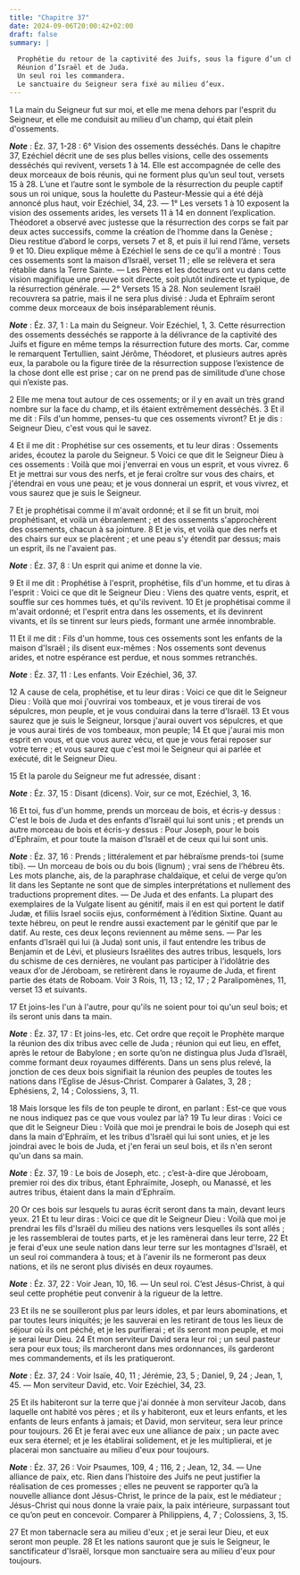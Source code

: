 ```yaml
---
title: "Chapitre 37"
date: 2024-09-06T20:00:42+02:00
draft: false
summary: |
  
  Prophétie du retour de la captivité des Juifs, sous la figure d’un champ plein d’ossements secs qui revivent.
  Réunion d’Israël et de Juda.
  Un seul roi les commandera.
  Le sanctuaire du Seigneur sera fixé au milieu d’eux.
---
```



1 La main du Seigneur fut sur moi, et elle me mena dehors par l'esprit du Seigneur, et elle me conduisit au milieu d'un champ, qui était plein d'ossements.

***Note*** :  Éz. 37, 1-28 : 6° Vision des ossements desséchés. Dans le chapitre 37, Ezéchiel décrit une de ses plus belles visions, celle des ossements desséchés qui revivent, versets 1 à 14. Elle est accompagnée de celle des deux morceaux de bois réunis, qui ne forment plus qu’un seul tout, versets 15 à 28. L’une et l’autre sont le symbole de la résurrection du peuple captif sous un roi unique, sous la houlette du Pasteur-Messie qui a été déjà annoncé plus haut, voir Ezéchiel, 34, 23. ― 1° Les versets 1 à 10 exposent la vision des ossements arides, les versets 11 à 14 en donnent l’explication. Théodoret a observé avec justesse que la résurrection des corps se fait par deux actes successifs, comme la création de l’homme dans la Genèse ; Dieu restitue d’abord le corps, versets 7 et 8, et puis il lui rend l’âme, versets 9 et 10. Dieu explique même à Ezéchiel le sens de ce qu’il a montré : Tous ces ossements sont la maison d’Israël, verset 11 ; elle se relèvera et sera rétablie dans la Terre Sainte. ― Les Pères et les
docteurs ont vu dans cette vision magnifique une preuve soit directe, soit plutôt indirecte et typique, de la résurrection générale. ― 2° Versets 15 à 28. Non seulement Israël recouvrera sa patrie, mais il ne sera plus divisé : Juda et Ephraïm seront comme deux morceaux de bois inséparablement réunis.

***Note*** :  Éz. 37, 1 : La main du Seigneur. Voir Ezéchiel, 1, 3. Cette résurrection des ossements desséchés se rapporte à la délivrance de la captivité des Juifs et figure en même temps la résurrection future des morts. Car, comme le remarquent Tertullien, saint Jérôme, Théodoret, et plusieurs autres après eux, la parabole ou la figure tirée de la résurrection suppose l’existence de la chose dont elle est prise ; car on ne prend pas de similitude d’une chose qui n’existe pas.

2 Elle me mena tout autour de ces ossements; or il y en avait un très grand nombre sur la face du champ, et ils étaient extrêmement desséchés. 3 Et il me dit : Fils d'un homme, penses-tu que ces ossements vivront? Et je dis : Seigneur Dieu, c'est vous qui le savez.


4 Et il me dit : Prophétise sur ces ossements, et tu leur diras : Ossements arides, écoutez la parole du Seigneur. 5 Voici ce que dit le Seigneur Dieu à ces ossements : Voilà que moi j'enverrai en vous un esprit, et vous vivrez. 6 Et je mettrai sur vous des nerfs, et je ferai croître sur vous des chairs, et j'étendrai en vous une peau; et je vous donnerai un esprit, et vous vivrez, et vous saurez que je suis le Seigneur.


7 Et je prophétisai comme il m'avait ordonné; et il se fit un bruit, moi prophétisant, et voilà un ébranlement ; et des ossements s'approchèrent des ossements, chacun à sa jointure. 8 Et je vis, et voilà que des nerfs et des chairs sur eux se placèrent ; et une peau s'y étendit par dessus; mais un esprit, ils ne l'avaient pas.

***Note*** :  Éz. 37, 8 : Un esprit qui anime et donne la vie.


9 Et il me dit : Prophétise à l'esprit, prophétise, fils d'un homme, et tu diras à l'esprit : Voici ce que dit le Seigneur Dieu : Viens des quatre vents, esprit, et souffle sur ces hommes tués, et qu'ils revivent. 10 Et je prophétisai comme il m'avait ordonné; et l'esprit entra dans les ossements, et ils devinrent vivants, et ils se tinrent sur leurs pieds, formant une armée innombrable.


11 Et il me dit : Fils d'un homme, tous ces ossements sont les enfants de la maison d'Israël ; ils disent eux-mêmes : Nos ossements sont devenus arides, et notre espérance est perdue, et nous sommes retranchés.

***Note*** :  Éz. 37, 11 : Les enfants. Voir Ezéchiel, 36, 37.

12 A cause de cela, prophétise, et tu leur diras : Voici ce que dit le Seigneur Dieu : Voilà que moi j'ouvrirai vos tombeaux, et je vous tirerai de vos sépulcres, mon peuple, et je vous conduirai dans la terre d'Israël. 13 Et vous saurez que je suis le Seigneur, lorsque j'aurai ouvert vos sépulcres, et que je vous aurai tirés de vos tombeaux, mon peuple; 14 Et que j'aurai mis mon esprit en vous, et que vous aurez vécu, et que je vous ferai reposer sur votre terre ; et vous saurez que c'est moi le Seigneur qui ai parlée et exécuté, dit le Seigneur Dieu.


15 Et la parole du Seigneur me fut adressée, disant :

***Note*** :  Éz. 37, 15 : Disant (dicens). Voir, sur ce mot, Ezéchiel, 3, 16.


16 Et toi, fus d'un homme, prends un morceau de bois, et écris-y dessus : C'est le bois de Juda et des enfants d'Israël qui lui sont unis ; et prends un autre morceau de bois et écris-y dessus : Pour Joseph, pour le bois d'Ephraïm, et pour toute la maison d'Israël et de ceux qui lui sont unis.

***Note*** :  Éz. 37, 16 : Prends ; littéralement et par hébraïsme prends-toi (sume tibi). ― Un morceau de bois ou du bois (lignum) ; vrai sens de l’hébreu êts. Les mots planche, ais, de la paraphrase chaldaïque, et celui de verge qu’on lit dans les Septante ne sont que de simples interprétations et nullement des traductions proprement dites. ― De Juda et des enfants. La plupart des exemplaires de la Vulgate lisent au génitif, mais il en est qui portent le datif Judæ, et filiis Israel sociis ejus, conformément à l’édition Sixtine. Quant au texte hébreu, on peut le rendre aussi exactement par le génitif que par le datif. Au reste, ces deux leçons reviennent au même sens. ― Par les enfants d’Israël qui lui (à Juda) sont unis, il faut entendre les tribus de Benjamin et de Lévi, et plusieurs Israélites des autres tribus, lesquels, lors du schisme de ces dernières, ne voulant pas participer à l’idolâtrie des veaux d’or de Jéroboam, se retirèrent dans le royaume de Juda, et firent partie des états de Roboam. Voir 3 Rois,
11, 13 ; 12, 17 ; 2 Paralipomènes, 11, verset 13 et suivants.

17 Et joins-les l'un à l'autre, pour qu'ils ne soient pour toi qu'un seul bois; et ils seront unis dans ta main.

***Note*** :  Éz. 37, 17 : Et joins-les, etc. Cet ordre que reçoit le Prophète marque la réunion des dix tribus avec celle de Juda ; réunion qui eut lieu, en effet, après le retour de Babylone ; en sorte qu’on ne distingua plus Juda d’Israël, comme formant deux royaumes différents. Dans un sens plus relevé, la jonction de ces deux bois signifiait la réunion des peuples de toutes les nations dans l’Eglise de Jésus-Christ. Comparer à Galates, 3, 28 ; Ephésiens, 2, 14 ; Colossiens, 3, 11.

18 Mais lorsque les fils de ton peuple te diront, en parlant : Est-ce que vous ne nous indiquez pas ce que vous voulez par là? 19 Tu leur diras : Voici ce que dit le Seigneur Dieu : Voilà que moi je prendrai le bois de Joseph qui est dans la main d'Ephraïm, et les tribus d'Israël qui lui sont unies, et je les joindrai avec le bois de Juda, et j'en ferai un seul bois, et ils n'en seront qu'un dans sa main.

***Note*** :  Éz. 37, 19 : Le bois de Joseph, etc. ; c’est-à-dire que Jéroboam, premier roi des dix tribus, étant Ephraïmite, Joseph, ou Manassé, et les autres tribus, étaient dans la main d’Ephraïm.


20 Or ces bois sur lesquels tu auras écrit seront dans ta main, devant leurs yeux. 21 Et tu leur diras : Voici ce que dit le Seigneur Dieu : Voilà que moi je prendrai les fils d'Israël du milieu des nations vers lesquelles ils sont allés ; je les rassemblerai de toutes parts, et je les ramènerai dans leur terre, 22 Et je ferai d'eux une seule nation dans leur terre sur les montagnes d'Israël, et un seul roi commandera à tous; et à l'avenir ils ne formeront pas deux nations, et ils ne seront plus divisés en deux royaumes.

***Note*** :  Éz. 37, 22 : Voir Jean, 10, 16. ― Un seul roi. C’est Jésus-Christ, à qui seul cette prophétie peut convenir à la rigueur de la lettre.

23 Et ils ne se souilleront plus par leurs idoles, et par leurs abominations, et par toutes leurs iniquités; je les sauverai en les retirant de tous les lieux de séjour où ils ont péché, et je les purifierai ; et ils seront mon peuple, et moi je serai leur Dieu. 24 Et mon serviteur David sera leur roi ; un seul pasteur sera pour eux tous; ils marcheront dans mes ordonnances, ils garderont mes commandements, et ils les pratiqueront.

***Note*** :  Éz. 37, 24 : Voir Isaïe, 40, 11 ; Jérémie, 23, 5 ; Daniel, 9, 24 ; Jean, 1, 45. ― Mon serviteur David, etc. Voir Ezéchiel, 34, 23.

25 Et ils habiteront sur la terre que j'ai donnée à mon serviteur Jacob, dans laquelle ont habité vos pères ; et ils y habiteront, eux et leurs enfants, et les enfants de leurs enfants à jamais; et David, mon serviteur, sera leur prince pour toujours. 26 Et je ferai avec eux une alliance de paix ; un pacte avec eux sera éternel; et je les établirai solidement, et je les multiplierai, et je placerai mon sanctuaire au milieu d'eux pour toujours.

***Note*** :  Éz. 37, 26 : Voir Psaumes, 109, 4 ; 116, 2 ; Jean, 12, 34. ― Une alliance de paix, etc. Rien dans l’histoire des Juifs ne peut justifier la réalisation de ces promesses ; elles ne peuvent se rapporter qu’à la nouvelle alliance dont Jésus-Christ, le prince de la paix, est le médiateur ; Jésus-Christ qui nous donne la vraie paix, la paix intérieure, surpassant tout ce qu’on peut en concevoir. Comparer à Philippiens, 4, 7 ; Colossiens, 3, 15.

27 Et mon tabernacle sera au milieu d'eux ; et je serai leur Dieu, et eux seront mon peuple. 28 Et les nations sauront que je suis le Seigneur, le sanctificateur d'Israël, lorsque mon sanctuaire sera au milieu d'eux pour toujours.

